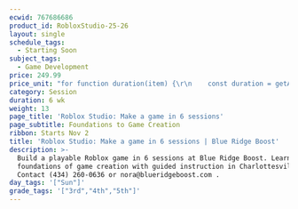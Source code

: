 ```yaml
---
ecwid: 767686686
product_id: RobloxStudio-25-26
layout: single
schedule_tags:
  - Starting Soon
subject_tags:
  - Game Development
price: 249.99
price_unit: "for function duration(item) {\r\n    const duration = getAttributeValue(item, 'Duration (in weeks)');\r\n    if (item.categoryIds.includes(SESSIONS_ID)) {\r\n       return `${duration} wk`;\r\n    } else if (item.categoryIds.includes(SUBSCRIPTIONS_ID)) {\r\n        if (duration === undefined) {\r\n            return \"Flexible\";\r\n        } else if (duration <= 12) {\r\n            return \"2-3 mo\";\r\n        } else if (duration <= 24) {\r\n            return \"4-6 mo\";\r\n        } else {\r\n            return \"6+ mo\";\r\n        }\r\n    } else if (item.categoryIds.includes(SINGLE_ID)) {\r\n        return \"1 wk\";\r\n    }\r\n} sessions"
category: Session
duration: 6 wk
weight: 13
page_title: 'Roblox Studio: Make a game in 6 sessions'
page_subtitle: Foundations to Game Creation
ribbon: Starts Nov 2
title: 'Roblox Studio: Make a game in 6 sessions | Blue Ridge Boost'
description: >-
  Build a playable Roblox game in 6 sessions at Blue Ridge Boost. Learn
  foundations of game creation with guided instruction in Charlottesville, VA.
  Contact (434) 260-0636 or nora@blueridgeboost.com .
day_tags: '["Sun"]'
grade_tags: '["3rd","4th","5th"]'
---
```


